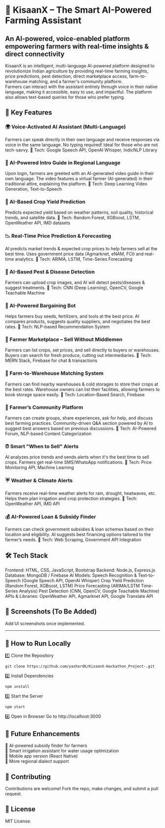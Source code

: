 # 🌾 KisaanX – The Smart AI-Powered Farming Assistant
## An AI-powered, voice-enabled platform empowering farmers with real-time insights & direct connectivity
KisaanX is an intelligent, multi-language AI-powered platform designed to revolutionize Indian agriculture by providing real-time farming insights, price predictions, pest detection, direct marketplace access, farm-to-warehouse matching, and a farmer's community platform.
<br>
Farmers can interact with the assistant entirely through voice in their native language, making it accessible, easy to use, and impactful. The platform also allows text-based queries for those who prefer typing.

## 🌟 Key Features
### 🌍 Voice-Activated AI Assistant (Multi-Language)
Farmers can speak directly in their own language and receive responses via voice in the same language.
No typing required! Ideal for those who are not tech-savvy.
📌 Tech: Google Speech API, OpenAI Whisper, IndicNLP Library
### 🎥 AI-Powered Intro Guide in Regional Language
Upon login, farmers are greeted with an AI-generated video guide in their own language.
The video features a virtual farmer (AI-generated) in their traditional attire, explaining the platform.
📌 Tech: Deep Learning Video Generation, Text-to-Speech
### 🌾 AI-Based Crop Yield Prediction
Predicts expected yield based on weather patterns, soil quality, historical trends, and satellite data.
📌 Tech: Random Forest, XGBoost, LSTM, OpenWeather API, IMD datasets
### 📉 Real-Time Price Prediction & Forecasting
AI predicts market trends & expected crop prices to help farmers sell at the best time.
Uses government price data (Agmarknet, eNAM, FCI) and real-time analytics.
📌 Tech: ARIMA, LSTM, Time-Series Forecasting
### 🐛 AI-Based Pest & Disease Detection
Farmers can upload crop images, and AI will detect pests/diseases & suggest treatments.
📌 Tech: CNN (Deep Learning), OpenCV, Google Teachable Machine
### 🌱 AI-Powered Bargaining Bot
Helps farmers buy seeds, fertilizers, and tools at the best price.
AI compares products, suggests quality suppliers, and negotiates the best rates.
📌 Tech: NLP-based Recommendation System
### 🛒 Farmer Marketplace – Sell Without Middlemen
Farmers can list crops, set prices, and sell directly to buyers or warehouses.
Buyers can search for fresh produce, cutting out intermediaries.
📌 Tech: MERN Stack, Firebase for chat & transactions
### 🏪 Farm-to-Warehouse Matching System
Farmers can find nearby warehouses & cold storages to store their crops at the best rates.
Warehouse owners can list their facilities, allowing farmers to book storage space easily.
📌 Tech: Location-Based Search, Firebase
### 📢 Farmer’s Community Platform
Farmers can create groups, share experiences, ask for help, and discuss best farming practices.
Community-driven Q&A section powered by AI to suggest best answers based on previous discussions.
📌 Tech: AI-Powered Forum, NLP-based Content Categorization
### ⏰ Smart "When to Sell" Alerts
AI analyzes price trends and sends alerts when it's the best time to sell crops.
Farmers get real-time SMS/WhatsApp notifications.
📌 Tech: Price Monitoring API, Machine Learning
### ☔ Weather & Climate Alerts
Farmers receive real-time weather alerts for rain, drought, heatwaves, etc.
Helps them plan irrigation and crop protection strategies.
📌 Tech: OpenWeather API, IMD API
### 💰 AI-Powered Loan & Subsidy Finder
Farmers can check government subsidies & loan schemes based on their location and eligibility.
AI suggests best financing options tailored to the farmer’s needs.
📌 Tech: Web Scraping, Government API Integration
## 🛠️ Tech Stack
Frontend: HTML, CSS, JavaScript, Bootstrap
Backend: Node.js, Express.js
Database: MongoDB / Firebase
AI Models:
Speech Recognition & Text-to-Speech (Google Speech API, OpenAI Whisper)
Crop Yield Prediction (Random Forest, XGBoost, LSTM)
Price Forecasting (ARIMA/LSTM Time-Series Analysis)
Pest Detection (CNN, OpenCV, Google Teachable Machine)
APIs & Libraries: OpenWeather API, Agmarknet API, Google Translate API
## 📸 Screenshots (To Be Added)
Add UI screenshots once implemented.
<hr>

## 🚀 How to Run Locally
1️⃣ Clone the Repository
```
git clone https://github.com/yashordK/KisaanX-Hackathon_Project-.git

```
2️⃣ Install Dependencies
```
npm install
```
3️⃣ Start the Server
```
npm start
```
4️⃣ Open in Browser
Go to http://localhost:3000

## 🔮 Future Enhancements
🔹 AI-powered subsidy finder for farmers <br>
🔹 Smart irrigation assistant for water usage optimization <br>
🔹 Mobile app version (React Native) <br>
🔹 More regional dialect support

## 🤝 Contributing
Contributions are welcome! Fork the repo, make changes, and submit a pull request.

## 📜 License
MIT License.

